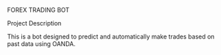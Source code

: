 FOREX TRADING BOT

Project Description

This is a bot designed to predict and automatically make trades based on past data using OANDA. 